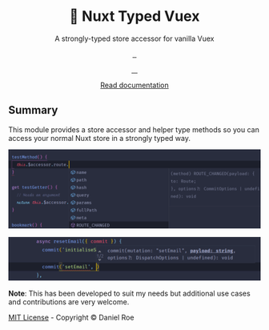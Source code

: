 <h1 align="center" >🏦 Nuxt Typed Vuex</h1>
<p align="center">A strongly-typed store accessor for vanilla Vuex</p>

<p align="center">
<a href="https://npmjs.com/package/nuxt-typed-vuex">
    <img alt="" src="https://img.shields.io/npm/v/nuxt-typed-vuex/latest.svg?style=flat-square">
</a>
<a href="https://bundlephobia.com/result?p=nuxt-typed-vuex">
    <img alt="" src="https://img.shields.io/bundlephobia/minzip/nuxt-typed-vuex?style=flat-square">
</a>
<a href="https://npmjs.com/package/nuxt-typed-vuex">
    <img alt="" src="https://img.shields.io/npm/dt/nuxt-typed-vuex.svg?style=flat-square">
</a>
</p>
<p align="center">
<a href="https://david-dm.org/danielroe/nuxt-typed-vuex">
    <img alt="" src="https://img.shields.io/david/danielroe/nuxt-typed-vuex.svg?style=flat-square">
</a>
<a href="https://lgtm.com/projects/g/danielroe/nuxt-typed-vuex">
    <img alt="" src="https://img.shields.io/lgtm/alerts/github/danielroe/nuxt-typed-vuex?style=flat-square">
</a>
<a href="https://lgtm.com/projects/g/danielroe/nuxt-typed-vuex">
    <img alt="" src="https://img.shields.io/lgtm/grade/javascript/github/danielroe/nuxt-typed-vuex?style=flat-square">
</a>
<a href="https://codecov.io/gh/danielroe/nuxt-typed-vuex">
    <img alt="" src="https://img.shields.io/codecov/c/github/danielroe/nuxt-typed-vuex.svg?style=flat-square">
</a>
</p>

<p align="center">
<a href="https://nuxt-typed-vuex.danielcroe.com">Read documentation</a>
</p>

## Summary

This module provides a store accessor and helper type methods so you can access your normal Nuxt store in a strongly typed way.

![Image showing autocomplete on this.$accessor](./docs/images/screenshot1.png)

![Image showing autocomplete on commit within store](./docs/images/screenshot2.png)

**Note**: This has been developed to suit my needs but additional use cases and contributions are very welcome.

[MIT License](./LICENSE) - Copyright &copy; Daniel Roe
